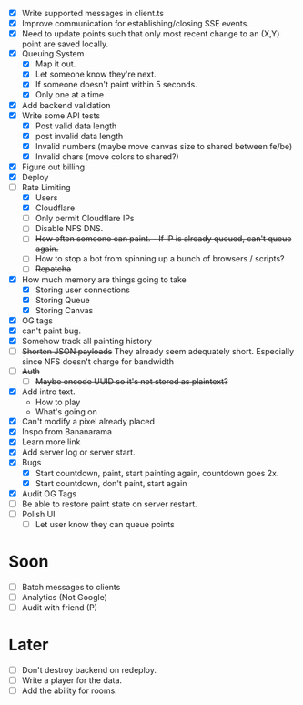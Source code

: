 - [x] Write supported messages in client.ts
- [x] Improve communication for establishing/closing SSE events.  
- [x] Need to update points such that only most recent change to an (X,Y) point are saved locally. 
- [x] Queuing System
    - [x] Map it out.
    - [x] Let someone know they're next. 
    - [x] If someone doesn't paint within 5 seconds. 
    - [x] Only one at a time
- [x] Add backend validation
- [x] Write some API tests
    - [x] Post valid data length
    - [x] post invalid data length
    - [x] Invalid numbers (maybe move canvas size to shared between fe/be)
    - [x] Invalid chars (move colors to shared?)
- [x] Figure out billing
- [x] Deploy
- [ ] Rate Limiting
    - [x] Users
    - [x] Cloudflare
    - [ ] Only permit Cloudflare IPs
    - [ ] Disable NFS DNS. 
    - [ ] ~~How often someone can paint. - If IP is already queued, can't queue again.~~
    - [ ] How to stop a bot from spinning up a bunch of browsers / scripts?
    - [ ] ~~Repatcha~~
- [x] How much memory are things going to take
    - [x] Storing user connections 
    - [x] Storing Queue
    - [x] Storing Canvas
- [x] OG tags
- [x] can't paint bug.
- [x] Somehow track all painting history
- [ ] ~~Shorten JSON payloads~~ They already seem adequately short. Especially since NFS doesn't charge for bandwidth
- [ ] ~~Auth~~
    - [ ] ~~Maybe encode UUID so it's not stored as plaintext?~~
- [x] Add intro text. 
    - How to play
    - What's going on
- [x] Can't modify a pixel already placed
- [x] Inspo from Bananarama
- [x] Learn more link
- [x] Add server log or server start. 
- [x] Bugs
    - [x] Start countdown, paint, start painting again, countdown goes 2x.
    - [x] Start countdown, don't paint, start again
- [x] Audit OG Tags
- [ ] Be able to restore paint state on server restart. 
- [ ] Polish UI
    - [ ] Let user know they can queue points

# Soon
- [ ] Batch messages to clients
- [ ] Analytics (Not Google)
- [ ] Audit with friend (P)

# Later

- [ ] Don't destroy backend on redeploy. 
- [ ] Write a player for the data. 
- [ ] Add the ability for rooms.